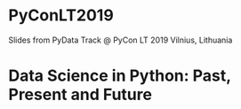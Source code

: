 # PyConLT2019
Slides from PyData Track @ PyCon LT 2019 Vilnius, Lithuania
# Data Science in Python: Past, Present and Future 
